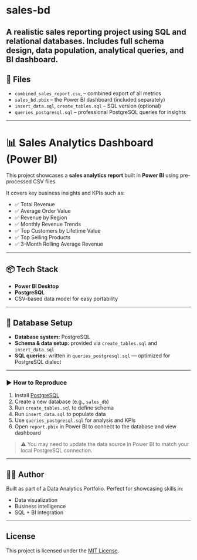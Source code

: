 # sales-bd
A realistic sales reporting project using SQL and relational databases. Includes full schema design, data population, analytical queries, and  BI dashboard.
---

## 📁 Files

- `combined_sales_report.csv`, – combined export of all metrics
- `sales_bd.pbix` – the Power BI dashboard (included separately)
- `insert_data.sql`, `create_tables.sql` – SQL version (optional)
- `queries_postgresql.sql` – professional PostgreSQL queries for insights

---

# 📊 Sales Analytics Dashboard (Power BI)

This project showcases a  **sales analytics report** built in **Power BI** using pre-processed CSV files.

It covers key business insights and KPIs such as:
- ✅ Total Revenue
- ✅ Average Order Value
- ✅ Revenue by Region
- ✅ Monthly Revenue Trends
- ✅ Top Customers by Lifetime Value
- ✅ Top Selling Products
- ✅ 3-Month Rolling Average Revenue

---

## 📦 Tech Stack

- **Power BI Desktop**
- **PostgreSQL** 
- CSV-based data model for easy portability

---

## 💾 Database Setup

- **Database system:** PostgreSQL
- **Schema & data setup:** provided via `create_tables.sql` and `insert_data.sql`
- **SQL queries:** written in `queries_postgresql.sql` — optimized for PostgreSQL dialect
   
---


### ▶️ How to Reproduce

1. Install [PostgreSQL](https://www.postgresql.org/)
2. Create a new database (e.g., `sales_db`)
3. Run `create_tables.sql` to define schema
4. Run `insert_data.sql` to populate data
5. Use `queries_postgresql.sql` for analysis and KPIs
6. Open `report.pbix` in Power BI to connect to the database and view dashboard

> ⚠️ You may need to update the data source in Power BI to match your local PostgreSQL connection.

---

## 🧑‍💼 Author

Built as part of a Data Analytics Portfolio. Perfect for showcasing skills in:

- Data visualization
- Business intelligence
- SQL + BI integration

---

## License

This project is licensed under the [MIT License](LICENSE).

